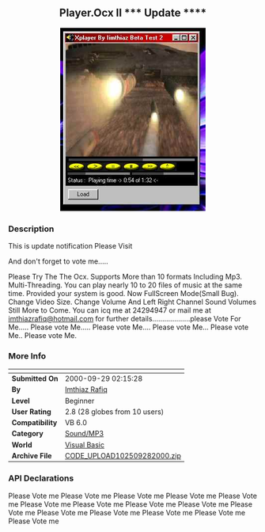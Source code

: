 ﻿<div align="center">

## Player\.Ocx II \*\*\* Update \*\*\*\*

<img src="PIC20009281638239407.jpg">
</div>

### Description

This is update notification Please Visit

And don't forget to vote me.....

Please Try The The Ocx. Supports More than 10 formats Including Mp3. Multi-Threading. You can play nearly 10 to 20 files of music at the same time. Provided your system is good. Now FullScreen Mode(Small Bug). Change Video Size. Change Volume And Left Right Channel Sound Volumes Still More to Come. You can icq me at 24294947 or mail me at imthiazrafiq@hotmail.com for further details...................please Vote For Me..... Please vote Me..... Please vote Me.... Please vote Me... Please vote Me.. Please vote Me.
 
### More Info
 


<span>             |<span>
---                |---
**Submitted On**   |2000-09-29 02:15:28
**By**             |[Imthiaz Rafiq](https://github.com/Planet-Source-Code/PSCIndex/blob/master/ByAuthor/imthiaz-rafiq.md)
**Level**          |Beginner
**User Rating**    |2.8 (28 globes from 10 users)
**Compatibility**  |VB 6\.0
**Category**       |[Sound/MP3](https://github.com/Planet-Source-Code/PSCIndex/blob/master/ByCategory/sound-mp3__1-45.md)
**World**          |[Visual Basic](https://github.com/Planet-Source-Code/PSCIndex/blob/master/ByWorld/visual-basic.md)
**Archive File**   |[CODE\_UPLOAD102509282000\.zip](https://github.com/Planet-Source-Code/imthiaz-rafiq-player-ocx-ii-update__1-11740/archive/master.zip)

### API Declarations

Please Vote me Please Vote me Please Vote me Please Vote me Please Vote me Please Vote me Please Vote me Please Vote me Please Vote me Please Vote me Please Vote me Please Vote me Please Vote me Please Vote me Please Vote me





